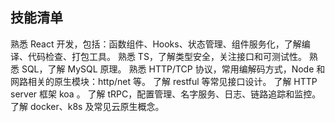 ## 技能清单

熟悉 React 开发，包括：函数组件、Hooks、状态管理、组件服务化，了解编译、代码检查、打包工具。
熟悉 TS，了解类型安全，关注接口和可测试性。
熟悉 SQL，了解 MySQL 原理。
熟悉 HTTP/TCP 协议，常用编解码方式，Node 和网路相关的原生模块：http/net 等。
了解 restful 等常见接口设计。
了解 HTTP server 框架 koa 。
了解 tRPC，配置管理、名字服务、日志、链路追踪和监控。
了解 docker、k8s 及常见云原生概念。
